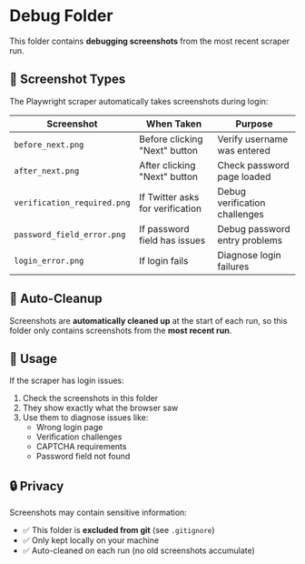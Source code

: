 # Debug Folder

This folder contains **debugging screenshots** from the most recent scraper run.

## 📸 Screenshot Types

The Playwright scraper automatically takes screenshots during login:

| Screenshot | When Taken | Purpose |
|------------|------------|---------|
| `before_next.png` | Before clicking "Next" button | Verify username was entered |
| `after_next.png` | After clicking "Next" button | Check password page loaded |
| `verification_required.png` | If Twitter asks for verification | Debug verification challenges |
| `password_field_error.png` | If password field has issues | Debug password entry problems |
| `login_error.png` | If login fails | Diagnose login failures |

## 🔄 Auto-Cleanup

Screenshots are **automatically cleaned up** at the start of each run, so this folder only contains screenshots from the **most recent run**.

## 🎯 Usage

If the scraper has login issues:
1. Check the screenshots in this folder
2. They show exactly what the browser saw
3. Use them to diagnose issues like:
   - Wrong login page
   - Verification challenges
   - CAPTCHA requirements
   - Password field not found

## 🔒 Privacy

Screenshots may contain sensitive information:
- ✅ This folder is **excluded from git** (see `.gitignore`)
- ✅ Only kept locally on your machine
- ✅ Auto-cleaned on each run (no old screenshots accumulate)

